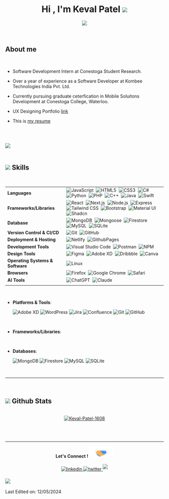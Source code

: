 <h1 align="center"><b>Hi , I'm Keval Patel </b><img src="https://media.giphy.com/media/hvRJCLFzcasrR4ia7z/giphy.gif" width="35"></h1>

<p align="center">
<a href="https://github.com/DenverCoder1/readme-typing-svg"><img src="https://readme-typing-svg.herokuapp.com?font=Time+New+Roman&color=cyan&size=25&center=true&vCenter=true&width=600&height=100&lines=Hey+there.+Here's+something+about+me,;Front-End+Developer,;Computer+Science+Graduate,;Active+Learner/Researcher,;Open+to+new+challenges,;Nice+to+see+you!"></a>
</p>

<br>

<b height="25">About me</b>
--
<br>

- Software Development Intern at Conestoga Student Research.
- Over a year of experience as a Software Developer at Kombee Technologies India Pvt. Ltd.
- Currently pursuing graduate ceterfication in Mobile Soluitons Development at Conestoga College, Waterloo.

- UX Designing Portfolio [link](https://kvpatel.myportfolio.com/)
- This is [my resume](https://read.cv/keval_patel)

<br><br>

<img src="https://user-images.githubusercontent.com/73097560/115834477-dbab4500-a447-11eb-908a-139a6edaec5c.gif"><br><br>

## <img src="https://media2.giphy.com/media/QssGEmpkyEOhBCb7e1/giphy.gif?cid=ecf05e47a0n3gi1bfqntqmob8g9aid1oyj2wr3ds3mg700bl&rid=giphy.gif" width ="25"><b> Skills</b>
<br>


| | |
|----------|--------|
| **Languages** | ![JavaScript](https://img.shields.io/badge/Javascript-F7DF1E?style=for-the-badge&logo=javascript&logoColor=black)&nbsp; ![HTML5](https://img.shields.io/badge/-HTML5-E34F26?style=for-the-badge&logo=html5&logoColor=fff)&nbsp; ![CSS3](https://img.shields.io/badge/-CSS3-1572B6?style=for-the-badge&logo=css3)&nbsp; ![C#](https://img.shields.io/badge/-C%23-239120?style=for-the-badge&logo=c-sharp&logoColor=white)&nbsp; ![Python](https://img.shields.io/badge/-Python-347BFF?style=for-the-badge&logo=python&logoColor=white)&nbsp; ![PHP](https://img.shields.io/badge/-PHP-777BB4?style=for-the-badge&logo=php&logoColor=white)&nbsp; ![C++](https://img.shields.io/badge/-C++-00599C?style=for-the-badge&logo=c%2B%2B&logoColor=white)&nbsp; ![Java](https://img.shields.io/badge/-Java-ED8B00?style=for-the-badge&logo=java&logoColor=white)&nbsp; ![Swift](https://img.shields.io/badge/-Swift-FA7343?style=for-the-badge&logo=swift&logoColor=white)&nbsp; |
| **Frameworks/Libraries** | ![React](https://img.shields.io/badge/React-%2361DAFB.svg?style=for-the-badge&logo=react&logoColor=white)&nbsp; ![Next.js](https://img.shields.io/badge/Next.js-%23000000.svg?style=for-the-badge&logo=next.js&logoColor=white)&nbsp; ![Node.js](https://img.shields.io/badge/node.js-339933?style=for-the-badge&logo=nodedotjs&logoColor=white)&nbsp; ![Express](https://img.shields.io/badge/express-000000?style=for-the-badge&logo=express)&nbsp; ![Tailwind CSS](https://img.shields.io/badge/Tailwind%20CSS-%2306B6D4.svg?style=for-the-badge&logo=tailwind-css&logoColor=white)&nbsp; ![Bootstrap](https://img.shields.io/badge/Bootstrap-%23563D7C.svg?style=for-the-badge&logo=bootstrap&logoColor=white)&nbsp;	![Material UI](https://img.shields.io/badge/Material--UI-%230081CB.svg?style=for-the-badge&logo=mui&logoColor=white)&nbsp; ![Shadcn](https://img.shields.io/badge/Shadcn-%2368D391.svg?style=for-the-badge&logo=shadcn&logoColor=white)&nbsp;  |
| **Database** | ![MongoDB](https://img.shields.io/badge/-MongoDB-47A248?style=for-the-badge&logo=mongodb&logoColor=white)&nbsp; ![Mongoose](https://img.shields.io/badge/Mongoose-880000?style=for-the-badge&logo=mongoose&logoColor=white)&nbsp; ![Firestore](https://img.shields.io/badge/Firestore-%23FFCA28.svg?style=for-the-badge&logo=firebase&logoColor=black)&nbsp; ![MySQL](https://img.shields.io/badge/mysql-4479A1?style=for-the-badge&logo=mysql&logoColor=white)&nbsp; ![SQLite](https://img.shields.io/badge/SQLite-%2307405e.svg?style=for-the-badge&logo=sqlite&logoColor=white) |
| **Version Control & CI/CD** | ![Git](https://img.shields.io/badge/-Git-F05032?style=for-the-badge&logo=git&logoColor=white)&nbsp; ![GitHub](https://img.shields.io/badge/-GitHub-181717?style=for-the-badge&logo=github)&nbsp; |
| **Deployment & Hosting** | ![Netlify](https://img.shields.io/badge/netlify-00C7B7?style=for-the-badge&logo=netlify&logoColor=white)&nbsp; ![GithubPages](https://img.shields.io/badge/github%20pages-222222?style=for-the-badge&logo=github&logoColor=white) |
| **Development Tools** | ![Visual Studio Code](https://img.shields.io/badge/Visual%20Studio%20Code-007ACC?style=for-the-badge&logo=visual-studio-code&logoColor=white)&nbsp; ![Postman](https://img.shields.io/badge/-Postman-FF6C37?style=for-the-badge&logo=postman&logoColor=white)&nbsp; ![NPM](https://img.shields.io/badge/NPM-CB3837?style=for-the-badge&logo=npm&logoColor=white)&nbsp; |
| **Design Tools** | ![Figma](https://img.shields.io/badge/figma-F24E1E?style=for-the-badge&logo=figma&logoColor=white)&nbsp; ![Adobe XD](https://img.shields.io/badge/Adobe%20XD-FF61F6?style=for-the-badge&logo=adobe-xd&logoColor=white)&nbsp; ![Dribbble](https://img.shields.io/badge/Dribbble-EA4C89?style=for-the-badge&logo=dribbble&logoColor=white)&nbsp; ![Canva](https://img.shields.io/badge/-Canva-00C4CC?style=for-the-badge&logo=canva&logoColor=white) |
| **Operating Systems & Software** | ![Linux](https://img.shields.io/badge/-Linux-FCC624?style=for-the-badge&logo=linux&logoColor=black)&nbsp; |
| **Browsers** | ![Firefox](https://img.shields.io/badge/Firefox-FF7139?style=for-the-badge&logo=Firefox&logoColor=white)&nbsp; ![Google Chrome](https://img.shields.io/badge/Google%20Chrome-4285F4?style=for-the-badge&logo=GoogleChrome&logoColor=white)&nbsp; ![Safari](https://img.shields.io/badge/Safari-000000?style=for-the-badge&logo=safari&logoColor=white) |
| **AI Tools** | ![ChatGPT](https://img.shields.io/badge/chatGPT-51786e?style=for-the-badge&logo=openai&logoColor=white)&nbsp; ![Claude](https://img.shields.io/badge/Anthropic's%20Claude-BBEEF1?style=for-the-badge&logo=anthropic&logoColor=black) |
| | |

<br>

<p align="center">
    
- **Platforms & Tools**:
  
	![Adobe XD](https://img.shields.io/badge/Adobe%20XD-FF61F6?style=for-the-badge&logo=adobe-xd&logoColor=white)
	![WordPress](https://img.shields.io/badge/WordPress-%23117AC9.svg?style=for-the-badge&logo=wordpress&logoColor=white)
	![Jira](https://img.shields.io/badge/Jira-%230A0FFF.svg?style=for-the-badge&logo=jira&logoColor=white)
	![Confluence](https://img.shields.io/badge/Confluence-%23036BAF.svg?style=for-the-badge&logo=confluence&logoColor=white)
	![Git](https://img.shields.io/badge/Git-%23F05033.svg?style=for-the-badge&logo=git&logoColor=white)
	![GitHub](https://img.shields.io/badge/GitHub-%23121011.svg?style=for-the-badge&logo=github&logoColor=white)
    
<br>

- **Frameworks/Libraries**:
  
	

<br>

- **Databases**:
	
	![MongoDB](https://img.shields.io/badge/MongoDB-%2347A248.svg?style=for-the-badge&logo=mongodb&logoColor=white)
	![Firestore](https://img.shields.io/badge/Firestore-%23FFCA28.svg?style=for-the-badge&logo=firebase&logoColor=black)
	![MySQL](https://img.shields.io/badge/MySQL-%2300f.svg?style=for-the-badge&logo=mysql&logoColor=white)
	![SQLite](https://img.shields.io/badge/SQLite-%2307405e.svg?style=for-the-badge&logo=sqlite&logoColor=white)

<br>
</p>

-----

<br>


## <img src="https://media.giphy.com/media/iY8CRBdQXODJSCERIr/giphy.gif" width="35"><b> Github Stats </b>
<br>

<div align="center">

<a href="https://github.com/Keval-Patel-1608">
<!--   <img src="https://github-readme-stats.vercel.app/api?username=Keval-Patel-1608&include_all_commits=true&count_private=true&show_icons=true&line_height=20&title_color=7A7ADB&icon_color=2234AE&text_color=D3D3D3&bg_color=0,000000,130F40" width="400"/> -->
  <img src="https://github-readme-stats.vercel.app/api/top-langs?username=Keval-Patel-1608&show_icons=true&locale=en&layout=compact&line_height=20&title_color=7A7ADB&icon_color=2234AE&text_color=D3D3D3&bg_color=0,000000,130F40" width="280"  alt="Keval-Patel-1608"/>

</a>
</div>

<br>
<br>
<br>

-----

<div align='center'>
<b> Let's Connect !</b><img src="https://github.com/0xAbdulKhalid/0xAbdulKhalid/raw/main/assets/mdImages/handshake.gif" width ="80">
<br>
<br>

<a href="https://www.linkedin.com/in/keval-patel-1608/" target="_blank">
<img src="https://img.shields.io/badge/linkedin: kevalpatel-%2300acee.svg?color=405DE6&style=for-the-badge&logo=linkedin&logoColor=white" alt=linkedin style="margin-bottom: 5px;"/>
</a>

<a href="https://twitter.com/Keval_Patel__" target="_blank">
<img src="https://img.shields.io/badge/twitter: Keval-%2300acee.svg?color=1DA1F2&style=for-the-badge&logo=twitter&logoColor=white" alt=twitter style="margin-bottom: 5px;"/>
</a>

<a href="mailto:kevalpatel.connect@gmail.com" target="_blank">
<img src="https://img.shields.io/badge/gmail: KevalPatel-%23EA4335.svg?style=for-the-badge&logo=gmail&logoColor=white" t=mail style="margin-bottom: 5px;" />
</a>

</div>

<br>
<img src="https://user-images.githubusercontent.com/73097560/115834477-dbab4500-a447-11eb-908a-139a6edaec5c.gif">
<br>

Last Edited on: 12/05/2024

